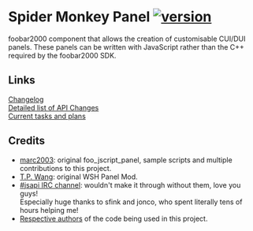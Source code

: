 # Spider Monkey Panel [![version][version-badge]][CHANGELOG]
foobar2000 component that allows the creation of customisable CUI/DUI panels. These panels can be written with JavaScript rather than the C++ required by the foobar2000 SDK.

## Links
[Changelog][CHANGELOG]  
[Detailed list of API Changes][API_CHANGES]  
[Current tasks and plans][TODO]

## Credits
- [marc2003](https://github.com/marc2k3): original foo_jscript_panel, sample scripts and multiple contributions to this project. 
- [T.P. Wang](https://hydrogenaud.io/index.php?action=profile;u=44175): original WSH Panel Mod.  
- [#jsapi IRC channel](https://wiki.mozilla.org/IRC): wouldn't make it through without them, love you guys!  
  Especially huge thanks to sfink and jonco, who spent literally tens of hours helping me!  
- [Respective authors](component\licenses) of the code being used in this project.

[CHANGELOG]: CHANGELOG.md
[TODO]: https://github.com/TheQwertiest/foo-jscript-panel/projects/1
[API_CHANGES]: https://github.com/TheQwertiest/foo_spider_monkey_panel/wiki/API-Changes
[version-badge]: https://img.shields.io/badge/version-TBD-blue.svg

